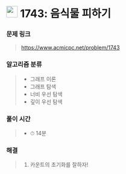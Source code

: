 # <img src="https://static.solved.ac/tier_small/10.svg" width=30> 1743: 음식물 피하기 

### 문제 링크
> https://www.acmicpc.net/problem/1743

### 알고리즘 분류
>- 그래프 이론
>- 그래프 탐색
>- 너비 우선 탐색
>- 깊이 우선 탐색

### 풀이 시간
>- ⏱ 14분

### 해결
> 1. 카운트의 초기화를 잘하자!